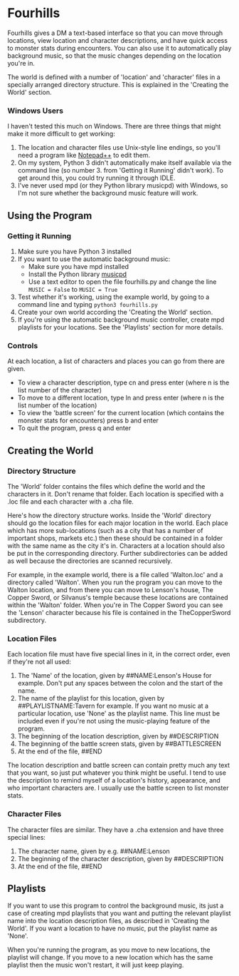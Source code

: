
# Fourhills
Fourhills gives a DM a text-based interface so that you can move through locations, view location and character descriptions, and have quick access to monster stats during encounters. You can also use it to automatically play background music, so that the music changes depending on the location you're in.

The world is defined with a number of 'location' and 'character' files in a specially arranged directory structure. This is explained in the 'Creating the World' section.

### Windows Users
I haven't tested this much on Windows. There are three things that might make it more difficult to get working:

1. The location and character files use Unix-style line endings, so you'll need a program like [Notepad++](http://notepad-plus-plus.org/) to edit them.
2. On my system, Python 3 didn't automatically make itself available via the command line (so number 3. from 'Getting it Running' didn't work). To get around this, you could try running it through IDLE.
3. I've never used mpd (or they Python library musicpd) with Windows, so I'm not sure whether the background music feature will work.

## Using the Program

### Getting it Running
1. Make sure you have Python 3 installed
2. If you want to use the automatic background music:
   - Make sure you have mpd installed
   - Install the Python library [musicpd](https://pypi.python.org/pypi/python-musicpd)
   - Use a text editor to open the file fourhills.py and change the line `MUSIC = False` to `MUSIC = True`
3. Test whether it's working, using the example world, by going to a command line and typing `python3 fourhills.py`
4. Create your own world according the 'Creating the World' section.
5. If you're using the automatic background music controller, create mpd playlists for your locations. See the 'Playlists' section for more details.

### Controls
At each location, a list of characters and places you can go from there are given.

* To view a character description, type cn and press enter (where n is the list number of the character)
* To move to a different location, type ln and press enter (where n is the list number of the location)
* To view the 'battle screen' for the current location (which contains the monster stats for encounters) press b and enter
* To quit the program, press q and enter

## Creating the World

### Directory Structure
The 'World' folder contains the files which define the world and the characters in it. Don't rename that folder. Each location is specified with a .loc file and each character with a .cha file.

Here's how the directory structure works. Inside the 'World' directory should go the location files for each major location in the world. Each place which has more sub-locations (such as a city that has a number of important shops, markets etc.) then these should be contained in a folder with the same name as the city it's in. Characters at a location should also be put in the corresponding directory. Further subdirectories can be added as well because the directories are scanned recursively.

For example, in the example world, there is a file called 'Walton.loc' and a directory called 'Walton'. When you run the program you can move to the Walton location, and from there you can move to Lenson's house, The Copper Sword, or Silvanus's temple because these locations are contained within the 'Walton' folder. When you're in The Copper Sword you can see the 'Lenson' character because his file is contained in the TheCopperSword subdirectory.

### Location Files

Each location file must have five special lines in it, in the correct order, even if they're not all used:

1. The 'Name' of the location, given by ##NAME:Lenson's House for example. Don't put any spaces between the colon and the start of the name.
2. The name of the playlist for this location, given by ##PLAYLISTNAME:Tavern for example. If you want no music at a particular location, use 'None' as the playlist name. This line must be included even if you're not using the music-playing feature of the program.
3. The beginning of the location description, given by ##DESCRIPTION
4. The beginning of the battle screen stats, given by ##BATTLESCREEN
5. At the end of the file, ##END

The location description and battle screen can contain pretty much any text that you want, so just put whatever you think might be useful. I tend to use the description to remind myself of a location's history, appearance, and who important characters are. I usually use the battle screen to list monster stats.

### Character Files

The character files are similar. They have a .cha extension and have three special lines:

1. The character name, given by e.g. ##NAME:Lenson
3. The beginning of the character description, given by ##DESCRIPTION
5. At the end of the file, ##END

## Playlists
If you want to use this program to control the background music, its just a case of creating mpd playlists that you want and putting the relevant playlist name into the location description files, as described in 'Creating the World'. If you want a location to have no music, put the playlist name as 'None'.

When you're running the program, as you move to new locations, the playlist will change. If you move to a new location which has the same playlist then the music won't restart, it will just keep playing.
